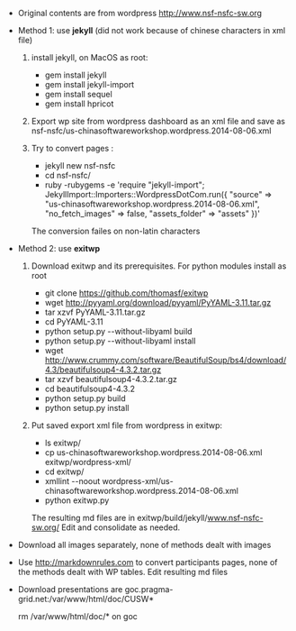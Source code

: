 

+ Original contents are from wordpress http://www.nsf-nsfc-sw.org
+ Method 1: use **jekyll** (did not work because of chinese characters in xml file)
    
  1. install jekyll, on MacOS  as root:
	 + gem install jekyll
	 + gem install jekyll-import
	 + gem install sequel
	 + gem install hpricot

  2. Export wp site from wordpress dashboard  as an xml file
     and save as nsf-nsfc/us-chinasoftwareworkshop.wordpress.2014-08-06.xml

  3. Try to convert pages :
	  + jekyll new nsf-nsfc
	  + cd nsf-nsfc/
	  + ruby -rubygems -e 'require "jekyll-import"; 
				 JekyllImport::Importers::WordpressDotCom.run({
				 "source" => "us-chinasoftwareworkshop.wordpress.2014-08-06.xml",
				 "no_fetch_images" => false, "assets_folder" => "assets" })'

     The conversion failes on non-latin characters

+ Method 2: use **exitwp**

  1. Download exitwp and its prerequisites. For python modules install as root 

     + git clone https://github.com/thomasf/exitwp
     + wget http://pyyaml.org/download/pyyaml/PyYAML-3.11.tar.gz
     + tar xzvf PyYAML-3.11.tar.gz 
     + cd PyYAML-3.11
     + python setup.py --without-libyaml build
     + python setup.py --without-libyaml install
     + wget http://www.crummy.com/software/BeautifulSoup/bs4/download/4.3/beautifulsoup4-4.3.2.tar.gz
     + tar xzvf beautifulsoup4-4.3.2.tar.gz 
     + cd beautifulsoup4-4.3.2
     + python setup.py build
     + python setup.py install

  2. Put saved export xml file from wordpress  in exitwp:
     + ls exitwp/
     + cp us-chinasoftwareworkshop.wordpress.2014-08-06.xml exitwp/wordpress-xml/
     + cd exitwp/
     + xmllint --noout wordpress-xml/us-chinasoftwareworkshop.wordpress.2014-08-06.xml 
     + python exitwp.py 
     
     The resulting md files are in exitwp/build/jekyll/www.nsf-nsfc-sw.org/
     Edit and consolidate as needed.

+ Download all images separately, none of methods dealt with images
+ Use http://markdownrules.com  to convert participants pages, none of the
  methods dealt with WP tables.  Edit resulting md files
+ Download presentations are goc.pragma-grid.net:/var/www/html/doc/CUSW*

  rm /var/www/html/doc/* on goc 
